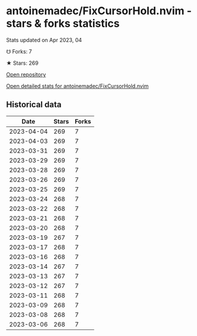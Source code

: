 # antoinemadec/FixCursorHold.nvim - stars & forks statistics

Stats updated on Apr 2023, 04

☋ Forks: 7

★ Stars: 269

[Open repository](https://github.com/antoinemadec/FixCursorHold.nvim)

[Open detailed stats for antoinemadec/FixCursorHold.nvim](https://reviewgithub.com/rep/antoinemadec/FixCursorHold.nvim)

## Historical data
| Date | Stars | Forks |
|------|-------|-------|
| 2023-04-04 | 269 | 7 | 
| 2023-04-03 | 269 | 7 | 
| 2023-03-31 | 269 | 7 | 
| 2023-03-29 | 269 | 7 | 
| 2023-03-28 | 269 | 7 | 
| 2023-03-26 | 269 | 7 | 
| 2023-03-25 | 269 | 7 | 
| 2023-03-24 | 268 | 7 | 
| 2023-03-22 | 268 | 7 | 
| 2023-03-21 | 268 | 7 | 
| 2023-03-20 | 268 | 7 | 
| 2023-03-19 | 267 | 7 | 
| 2023-03-17 | 268 | 7 | 
| 2023-03-16 | 268 | 7 | 
| 2023-03-14 | 267 | 7 | 
| 2023-03-13 | 267 | 7 | 
| 2023-03-12 | 267 | 7 | 
| 2023-03-11 | 268 | 7 | 
| 2023-03-09 | 268 | 7 | 
| 2023-03-08 | 268 | 7 | 
| 2023-03-06 | 268 | 7 | 

